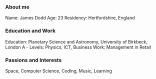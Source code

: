 ### About me
Name: James Dodd
Age: 23
Residency: Hertfordshire, England

### Education and Work

Education: Planetary Science and Astronomy, University of Birkbeck, London
A - Levels: Physics, ICT, Business
Work: Management in Retail

### Passions and Interests
Space, Computer Science, Coding,
Music, Learning
